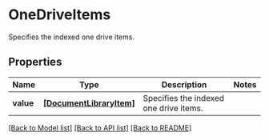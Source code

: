 # OneDriveItems

Specifies the indexed one drive items.

## Properties
Name | Type | Description | Notes
------------ | ------------- | ------------- | -------------
**value** | [**[DocumentLibraryItem]**](DocumentLibraryItem.md) | Specifies the indexed one drive items. | 

[[Back to Model list]](../README.md#documentation-for-models) [[Back to API list]](../README.md#documentation-for-api-endpoints) [[Back to README]](../README.md)


